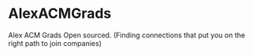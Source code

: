 # AlexACMGrads
Alex ACM Grads Open sourced. (Finding connections that put you on the right path to join companies)
